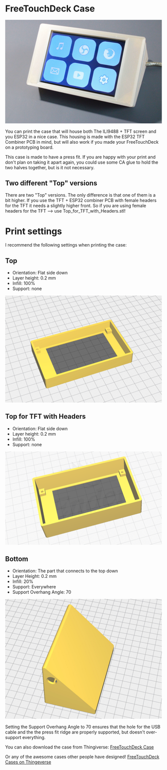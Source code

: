 # FreeTouchDeck Case

![](freetouchdeck_case1.jpg)

You can print the case that will house both The ILI9488 + TFT screen and you ESP32 in a nice case. This housing is made with the ESP32 TFT Combiner PCB in mind, but will also work if you made your FreeTouchDeck on a prototyping board.

This case is made to have a press fit. If you are happy with your print and don't plan on taking it apart again, you could use some CA glue to hold the two halves together, but is it not necessary.

## Two different "Top" versions

There are two "Top" versions. The only difference is that one of them is a bit higher. If you use the TFT + ESP32 combiner PCB with female headers for the TFT it needs a slightly higher front. So if you are using female headers for the TFT --> use Top_for_TFT_with_Headers.stl!

# Print settings

I recommend the following settings when printing the case:

## Top

- Orientation: Flat side down
- Layer height: 0.2 mm
- Infill: 100%
- Support: none

![](top_screenshot.jpg)

## Top for TFT with Headers

- Orientation: Flat side down
- Layer height: 0.2 mm
- Infill: 100%
- Support: none

![](Case_for_tft_with_headers.png)


## Bottom

- Orientation: The part that connects to the top down
- Layer Height: 0.2 mm
- Infill: 20%
- Support: Everywhere
- Support Overhang Angle: 70

![](bottom_screenshot.jpg)

Setting the Support Overhang Angle to 70 ensures that the hole for the USB cable and the the press fit ridge are properly supported, but doesn't over-support everything.

You can also download the case from Thingiverse: [FreeTouchDeck Case](https://www.thingiverse.com/thing:4661069)

Or any of the awesome cases other people have designed! [FreeTouchDeck Cases on Thingeverse](https://www.thingiverse.com/search?q=freetouchdeck&type=things&sort=relevant)
